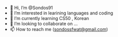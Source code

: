 - 👋 Hi, I’m @Sondos91
- 👀 I’m interested in learining languages and coding
- 🌱 I’m currently learning CS50 , Korean
- 💞️ I’m looking to collaborate on ...
- 📫 How to reach me (sondossfwat@gmail.com)

<!---
Sondos91/Sondos91 is a ✨ special ✨ repository because its `README.md` (this file) appears on your GitHub profile.
You can click the Preview link to take a look at your changes.
--->
